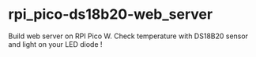 # rpi_pico-ds18b20-web_server
Build web server on RPI Pico W. Check temperature with DS18B20 sensor and light on your LED diode !
